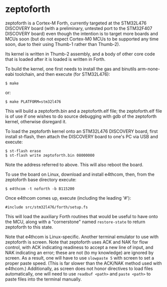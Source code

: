 # zeptoforth

zeptoforth is a Cortex-M Forth, currently targeted at the STM32L476 DISCOVERY board (with a preliminary, untested port to the STM32F407 DISCOVERY board) even though the intention is to target more boards and MCUs soon (but do not expect Cortex-M0 MCUs to be supported any time soon, due to their using Thumb-1 rather than Thumb-2).

Its kernel is written in Thumb-2 assembly, and a body of other core code that is loaded after it is loaded is written in Forth.

To build the kernel, one first needs to install the gas and binutils arm-none-eabi toolchain, and then execute (for STM32L476):

    $ make

or:

    $ make PLATFORM=stm32l476

This will build a zeptoforth.bin and a zeptoforth.elf file; the zeptoforth.elf file is of use if one wishes to do source debugging with gdb of the zeptoforth kernel, otherwise disregard it.

To load the zeptoforth kernel onto an STM32L476 DISCOVERY board, first install st-flash, then attach the DISCOVERY board to one's PC via USB and execute:

    $ st-flash erase
    $ st-flash write zeptoforth.bin 08000000

Note the address referred to above. This will also reboot the board.

To use the board on Linux, download and install e4thcom, then, from the zeptoforth base directory execute:

    $ e4thcom -t noforth -b B115200

Once e4thcom comes up, execute (including the leading '#'):

    #include src/stm32l476/forth/setup.fs

This will load the auxiliary Forth routines that would be useful to have onto the MCU, along with a "cornerstone" named `restore-state` to return zeptoforth to this state.

Note that e4thcom is Linux-specific. Another terminal emulator to use with zeptoforth is screen. Note that zeptoforth uses ACK and NAK for flow control, with ACK indicating readiness to accept a new line of input, and NAK indicating an error; these are not (to my knowledge) are ignored by screen. As a result, one will  have to use `slowpaste 5` with screen to set a proper paste speed. (This is far slower than the ACK/NAK method used with e4thcom.) Additionally, as screen does not honor directives to load files automatically, one will need to use `readbuf <path>` and `paste <path>` to paste files into the terminal manually.